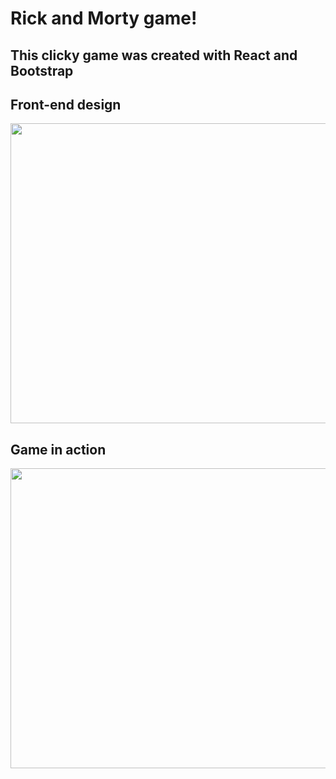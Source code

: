 <h1>Rick and Morty game!</h1>

<h2>This clicky game was created with React and Bootstrap</h2>

<h2>Front-end design</h2>
<img src='./assets/gifs/Rick and Morty Game (2).gif' width='640' height='480'></img>

<h2>Game in action</h2>
<img src='./assets/gifs/Rick and Morty Game (3).gif' width='640' height='480'></img>